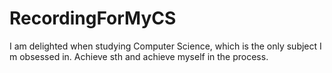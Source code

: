 # RecordingForMyCS
I am delighted when studying Computer Science, which is the only subject I m obsessed in. Achieve sth and achieve myself in the process.
